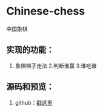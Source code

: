 # Chinese-chess
中国象棋


## 实现的功能：
1. 象棋棋子走法
2.判断谁赢
3.谁吃谁


## 源码和预览：

1. github：[戳这里](https://github.com/gefawei/Chinese-chess.git)
